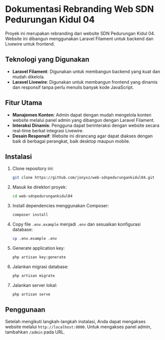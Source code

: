 # Dokumentasi Rebranding Web SDN Pedurungan Kidul 04

Proyek ini merupakan rebranding dari website SDN Pedurungan Kidul 04. Website ini dibangun menggunakan Laravel Filament untuk backend dan Livewire untuk frontend.

## Teknologi yang Digunakan

- **Laravel Filament**: Digunakan untuk membangun backend yang kuat dan mudah dikelola.
- **Laravel Livewire**: Digunakan untuk membangun frontend yang dinamis dan responsif tanpa perlu menulis banyak kode JavaScript.

## Fitur Utama

- **Manajemen Konten**: Admin dapat dengan mudah mengelola konten website melalui panel admin yang dibangun dengan Laravel Filament.
- **Interaksi Dinamis**: Pengguna dapat berinteraksi dengan website secara real-time berkat integrasi Livewire.
- **Desain Responsif**: Website ini dirancang agar dapat diakses dengan baik di berbagai perangkat, baik desktop maupun mobile.

## Instalasi

1. Clone repository ini:
    ```bash
    git clone https://github.com/jonyxz/web-sdnpedurungankidul04.git
    ```
2. Masuk ke direktori proyek:
    ```bash
    cd web-sdnpedurungankidul04
    ```
3. Install dependencies menggunakan Composer:
    ```bash
    composer install
    ```
4. Copy file `.env.example` menjadi `.env` dan sesuaikan konfigurasi database:
    ```bash
    cp .env.example .env
    ```
5. Generate application key:
    ```bash
    php artisan key:generate
    ```
6. Jalankan migrasi database:
    ```bash
    php artisan migrate
    ```
7. Jalankan server lokal:
    ```bash
    php artisan serve
    ```

## Penggunaan

Setelah mengikuti langkah-langkah instalasi, Anda dapat mengakses website melalui `http://localhost:8000`. Untuk mengakses panel admin, tambahkan `/admin` pada URL.
